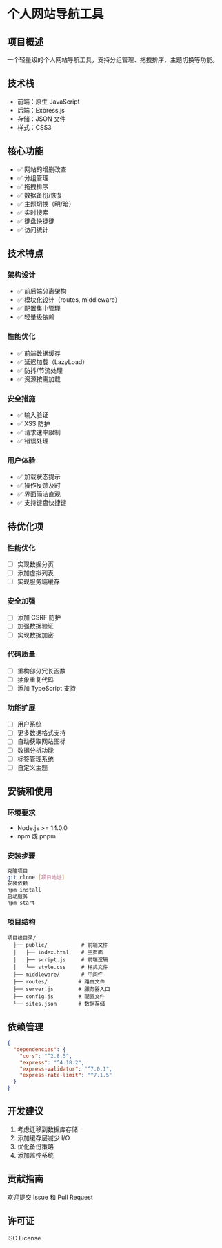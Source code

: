 # 个人网站导航工具

## 项目概述
一个轻量级的个人网站导航工具，支持分组管理、拖拽排序、主题切换等功能。

## 技术栈
- 前端：原生 JavaScript
- 后端：Express.js
- 存储：JSON 文件
- 样式：CSS3

## 核心功能
- ✅ 网站的增删改查
- ✅ 分组管理
- ✅ 拖拽排序
- ✅ 数据备份/恢复
- ✅ 主题切换（明/暗）
- ✅ 实时搜索
- ✅ 键盘快捷键
- ✅ 访问统计

## 技术特点

### 架构设计
- ✅ 前后端分离架构
- ✅ 模块化设计（routes, middleware）
- ✅ 配置集中管理
- ✅ 轻量级依赖

### 性能优化
- ✅ 前端数据缓存
- ✅ 延迟加载（LazyLoad）
- ✅ 防抖/节流处理
- ✅ 资源按需加载

### 安全措施
- ✅ 输入验证
- ✅ XSS 防护
- ✅ 请求速率限制
- ✅ 错误处理

### 用户体验
- ✅ 加载状态提示
- ✅ 操作反馈及时
- ✅ 界面简洁直观
- ✅ 支持键盘快捷键

## 待优化项

### 性能优化
- [ ] 实现数据分页
- [ ] 添加虚拟列表
- [ ] 实现服务端缓存

### 安全加强
- [ ] 添加 CSRF 防护
- [ ] 加强数据验证
- [ ] 实现数据加密

### 代码质量
- [ ] 重构部分冗长函数
- [ ] 抽象重复代码
- [ ] 添加 TypeScript 支持

### 功能扩展
- [ ] 用户系统
- [ ] 更多数据格式支持
- [ ] 自动获取网站图标
- [ ] 数据分析功能
- [ ] 标签管理系统
- [ ] 自定义主题

## 安装和使用

### 环境要求
- Node.js >= 14.0.0
- npm 或 pnpm

### 安装步骤
```bash
克隆项目
git clone [项目地址]
安装依赖
npm install
启动服务
npm start
```

### 项目结构
```
项目根目录/
  ├── public/           # 前端文件
  │   ├── index.html    # 主页面
  │   ├── script.js     # 前端逻辑
  │   └── style.css     # 样式文件
  ├── middleware/       # 中间件
  ├── routes/          # 路由文件
  ├── server.js        # 服务器入口
  ├── config.js        # 配置文件
  └── sites.json       # 数据存储
```

## 依赖管理
```json
{
  "dependencies": {
    "cors": "^2.8.5",
    "express": "^4.18.2",
    "express-validator": "^7.0.1",
    "express-rate-limit": "^7.1.5"
  }
}
```

## 开发建议
1. 考虑迁移到数据库存储
2. 添加缓存层减少 I/O
3. 优化备份策略
4. 添加监控系统

## 贡献指南
欢迎提交 Issue 和 Pull Request

## 许可证
ISC License

